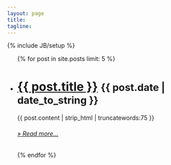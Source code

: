 ```yaml
---
layout: page
title:
tagline: 
---
```

{% include JB/setup %}

<ul class="unstyled">
    {% for post in site.posts limit: 5 %}
        <li>
            <h1>
                <a class="post-title" href="{{ BASE_PATH }}{{ post.url }}" title="{{post.title}} - {{post.description}}" rel="tooltip" data-placement="bottom">{{ post.title }}</a>
                <small>{{ post.date | date_to_string }}</small> 
            </h1>
            <div class="well">
                {{ post.content | strip_html | truncatewords:75 }}
                <p />
                <h6><a href="{{ post.url }}" rel="tooltip" title="Continue reading this post...">&raquo; Read more...</a></h6>
            </div>
        </li>
    {% endfor %}
</ul>


